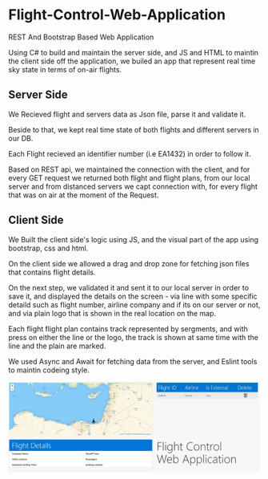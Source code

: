 # Flight-Control-Web-Application
REST And Bootstrap Based Web Application

Using C# to build and maintain the server side, and JS and HTML to maintin the client side off the application, we builed an app that represent real time sky state in terms of on-air flights.

## Server Side
We Recieved flight and servers data as Json file, parse it and validate it.

Beside to that, we kept real time state of both flights and different servers in our DB.

Each Flight recieved an identifier number (i.e EA1432) in order to follow it.

Based on REST api, we maintained the connection with the client, and for every GET request we returned both flight and flight plans, from our local server and from distanced servers we capt connection with, for every flight that was on air at the moment of the Request.

## Client Side
We Built the client side's logic using JS, and the visual part of the app using bootstrap, css and html.

On the client side we allowed a drag and drop zone for fetching json files that contains flight details.

On the next step, we validated it and sent it to our local server in order to save it, and displayed the details on the screen - via line with some specific detaild such as flight number, airline company and if its on our server or not, and via plain logo that is shown in the real location on the map.

Each flight flight plan contains track represented by sergments, and with press on either the line or the logo, the track is shown at same time with the line and the plain are marked.

We used Async and Await for fetching data from the server, and Eslint tools to maintin codeing style. 


![alt text](https://github.com/MorAl2/Flight-Control-Web-Application/blob/master/IndexPhoto.jpg?raw=true)
